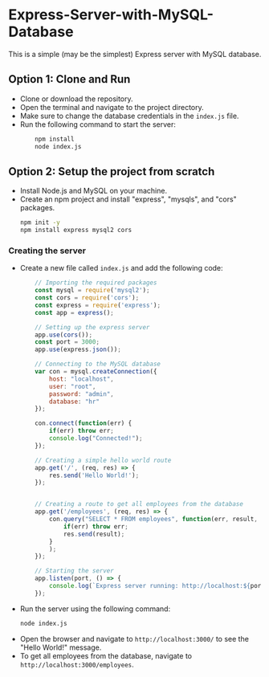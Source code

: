# Express-Server-with-MySQL-Database

This is a simple (may be the simplest) Express server with MySQL database. 

## Option 1: Clone and Run
- Clone or download the repository.
- Open the terminal and navigate to the project directory.
- Make sure to change the database credentials in the `index.js` file.
- Run the following command to start the server:
    ```bash
        npm install
        node index.js
    ```

## Option 2: Setup the project from scratch
- Install Node.js and MySQL on your machine.
- Create an npm project and install "express", "mysqls", and "cors" packages.
    ```bash
    npm init -y
    npm install express mysql2 cors
    ```

### Creating the server
- Create a new file called `index.js` and add the following code:
    ```javascript
        // Importing the required packages
        const mysql = require('mysql2');
        const cors = require('cors');
        const express = require('express');
        const app = express();

        // Setting up the express server
        app.use(cors());
        const port = 3000;
        app.use(express.json());

        // Connecting to the MySQL database
        var con = mysql.createConnection({
            host: "localhost",
            user: "root",
            password: "admin",
            database: "hr"
        });

        con.connect(function(err) {
            if(err) throw err;
            console.log("Connected!"); 
        });

        // Creating a simple hello world route
        app.get('/', (req, res) => {
            res.send('Hello World!');
        });


        // Creating a route to get all employees from the database
        app.get('/employees', (req, res) => {
            con.query("SELECT * FROM employees", function(err, result, fields) {
                if(err) throw err;
                res.send(result);
            }
            );
        });

        // Starting the server
        app.listen(port, () => {
            console.log(`Express server running: http://localhost:${port}`);
        });

    ```
- Run the server using the following command:
    ```bash
    node index.js
    ```
- Open the browser and navigate to `http://localhost:3000/` to see the "Hello World!" message.
- To get all employees from the database, navigate to `http://localhost:3000/employees`.
